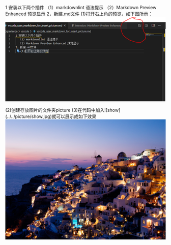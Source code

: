 1 安装以下两个插件
  （1）markdownlint 语法提示
  （2）Markdown Preview Enhanced 预览显示
2，新建.md文件
   (1)打开右上角的预览，如下图所示：
   ![vscode_markdown](../../picture/vscode_markdown.PNG)

   (2)创建存放图片的文件夹picture
   (3)在代码中加入\![show]\(../../picture/show.jpg)就可以展示成如下效果
    ![show](../../picture/show.jpg)